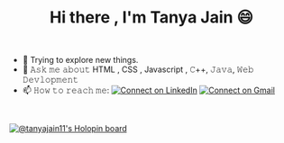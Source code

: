 <h1 align='center'>Hi there , I'm Tanya Jain 😄</h1><br>

- 🔭 Trying to explore new things.
- 💬 𝙰𝚜𝚔 𝚖𝚎 𝚊𝚋𝚘𝚞𝚝 HTML , CSS , Javascript , 𝙲++, 𝙹𝚊𝚟𝚊, 𝚆𝚎𝚋 𝙳𝚎𝚟𝚕𝚘𝚙𝚖𝚎𝚗𝚝
- 📫 𝙷𝚘𝚠 𝚝𝚘 𝚛𝚎𝚊𝚌𝚑 𝚖𝚎: <span>[![Connect on LinkedIn](https://img.shields.io/badge/--linkedin?label=LinkedIn&logo=LinkedIn&style=social)](https://www.linkedin.com/in/tanya-jain-dev/)   [![Connect on Gmail](https://img.shields.io/badge/--Gmail?label=Gmail&logo=Gmail&style=social)](mailto:jaintanya231@gmail.com)</span>

<br/>

<!--<p align="center"> <a href="https://github.com/ryo-ma/github-profile-trophy"><img src="https://github-profile-trophy.vercel.app/?username=TanyaJain11" alt="TanyaJain11" /></a> </p>-->

<!-- <p align="center">
  <a>
    <img align="center" src="https://github-readme-streak-stats.herokuapp.com/?user=TanyaJain11&theme=dark"/>
  </a>
</p> -->

<!--<details open="">
<summary>
  <g-emoji class="g-emoji" alias="chart_with_upwards_trend" fallback-src="https://github.githubassets.com/images/icons/emoji/unicode/1f4c8.png">📈</g-emoji>
  <strong>𝙶𝚒𝚝𝚑𝚞𝚋 𝚂𝚝𝚊𝚝𝚜 : </strong>
</summary>
<br>

  <p >
  <img style="width: 450px; display: block;" src="https://github-readme-stats.vercel.app/api?username=TanyaJain11&show_icons=true&theme=gradient&count_private=false&bg_color=0,11998E,38EF7D&title_color=fff&text_color=fff&icon_color=79ff97" />
</p>
<p>
  <img style="width:450px; display: block;" src="https://github-readme-stats.vercel.app/api/top-langs/?username=TanyaJain11&langs_count=8&count_private=false&bg_color=0,11998E,38EF7D&title_color=fff&text_color=fff&icon_color=79ff97" />
</p>
<br/>

![𝚐𝚒𝚝𝚑𝚞𝚋 𝚐𝚛𝚊𝚙𝚑](https://activity-graph.herokuapp.com/graph?username=TanyaJain11&theme=react-dark&hide_border=true&area=true)
</details>-->




[![@tanyajain11's Holopin board](https://holopin.me/tanyajain11)](https://holopin.io/@tanyajain11)

